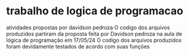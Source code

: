 # trabalho de logica de programacao 
 atividades propostas por davidson pedroza
 O codigo dos arquivos produzidos partiram da proposta feita por Davidson pedroza na aula de lógica de programação em 17/05/24
 O codigo dos arquivos produzidos foram devidamente testados de acordo com suas funções
